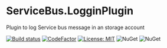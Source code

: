 # ServiceBus.LogginPlugin
Plugin to log Service bus message in an storage account


[![Build status](https://ci.appveyor.com/api/projects/status/exm6ci9h8ll7gq0s?svg=true)](https://ci.appveyor.com/project/DGenix/servicebus-logginplugin)
[![CodeFactor](https://www.codefactor.io/repository/github/davidrevoledo/servicebus.logginplugin/badge)](https://www.codefactor.io/repository/github/davidrevoledo/servicebus.logginplugin)
[![License: MIT](https://img.shields.io/badge/License-MIT-yellow.svg)](https://opensource.org/licenses/MIT)
![NuGet](https://img.shields.io/nuget/dt/ServiceBus.LogginPlugin.svg)
![NuGet](https://img.shields.io/nuget/v/ServiceBus.LogginPlugin.svg)

